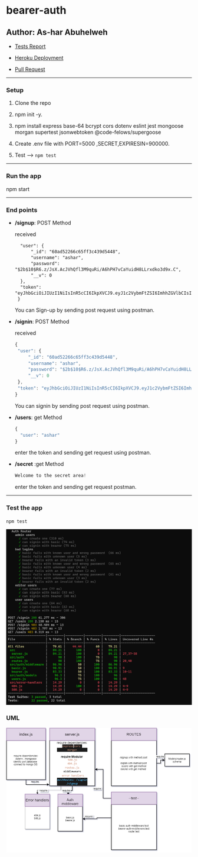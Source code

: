 # bearer-auth

## Author: As-har Abuhelweh

* [Tests Report](https://github.com/asharabuhelweh/bearer-auth/actions)

* [Heroku Deployment](https://ashar-bearer-auth.herokuapp.com/)

* [Pull Request](https://github.com/asharabuhelweh/bearer-auth/pull/4)

<hr>

### Setup

1. Clone the repo

2. npm init -y.

3. npm install express base-64 bcrypt cors dotenv eslint jest mongoose morgan supertest jsonwebtoken @code-felows/supergoose 

4. Create .env file with PORT=5000 ,SECRET,EXPIRESIN=900000.

5. Test --> `npm test`


<hr>

### Run the app

npm start

<hr>

### End points

* **/signup**: POST Method

  received 
  ```js{
    "user": {
        "_id": "60ad52266c65ff3c439d5448",
        "username": "ashar",
        "password": "$2b$10$R6.z/JsX.AcJVhQfl3M9quRi/A6hPH7vCaYuidH8LLrxdko3d9x.C",
        "__v": 0
    },
    "token": "eyJhbGciOiJIUzI1NiIsInR5cCI6IkpXVCJ9.eyJ1c2VybmFtZSI6ImhhZGVlbCIsImlhdCI6MTYyMTk3MTQ5NH0.5kHaD5HxNbankXIhTVq6hsmODvuPVjdPBTOXI5yg6zo"
   }
   ```
    
    You can Sign-up by sending post request using postman.



* **/signin**: POST Method
  
  received 

   ```js
   {
    "user": {
        "_id": "60ad52266c65ff3c439d5448",
        "username": "ashar",
        "password": "$2b$10$R6.z/JsX.AcJVhQfl3M9quRi/A6hPH7vCaYuidH8LLrxdko3d9x.C",
        "__v": 0
    },
    "token": "eyJhbGciOiJIUzI1NiIsInR5cCI6IkpXVCJ9.eyJ1c2VybmFtZSI6ImhhZGVlbCIsImlhdCI6MTYyMTk3MTc3NX0.m7Mvut0WPoAhopDfNCRX9H-9T6WuYnFk30ayRqf7nzQ"
  }
  ```

   

    You can signin by sending post request using postman.

* **/users**: get Method
  ```js
  {
    "user": "ashar"
  }
  ```
  

    enter the token and sending get request using postman. 

* **/secret** :get Method
   ```js
   Welcome to the secret area!
   ```

    enter the token and sending get request postman.

<hr>

### Test the app 
`npm test`

![test](assets/test-a.PNG)

### UML


![uml](./assets/uml.png)
